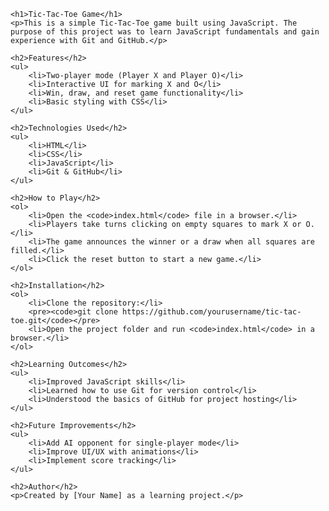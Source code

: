 
    <h1>Tic-Tac-Toe Game</h1>
    <p>This is a simple Tic-Tac-Toe game built using JavaScript. The purpose of this project was to learn JavaScript fundamentals and gain experience with Git and GitHub.</p>
    
    <h2>Features</h2>
    <ul>
        <li>Two-player mode (Player X and Player O)</li>
        <li>Interactive UI for marking X and O</li>
        <li>Win, draw, and reset game functionality</li>
        <li>Basic styling with CSS</li>
    </ul>
    
    <h2>Technologies Used</h2>
    <ul>
        <li>HTML</li>
        <li>CSS</li>
        <li>JavaScript</li>
        <li>Git & GitHub</li>
    </ul>
    
    <h2>How to Play</h2>
    <ol>
        <li>Open the <code>index.html</code> file in a browser.</li>
        <li>Players take turns clicking on empty squares to mark X or O.</li>
        <li>The game announces the winner or a draw when all squares are filled.</li>
        <li>Click the reset button to start a new game.</li>
    </ol>
    
    <h2>Installation</h2>
    <ol>
        <li>Clone the repository:</li>
        <pre><code>git clone https://github.com/yourusername/tic-tac-toe.git</code></pre>
        <li>Open the project folder and run <code>index.html</code> in a browser.</li>
    </ol>
    
    <h2>Learning Outcomes</h2>
    <ul>
        <li>Improved JavaScript skills</li>
        <li>Learned how to use Git for version control</li>
        <li>Understood the basics of GitHub for project hosting</li>
    </ul>
    
    <h2>Future Improvements</h2>
    <ul>
        <li>Add AI opponent for single-player mode</li>
        <li>Improve UI/UX with animations</li>
        <li>Implement score tracking</li>
    </ul>
    
    <h2>Author</h2>
    <p>Created by [Your Name] as a learning project.</p>
